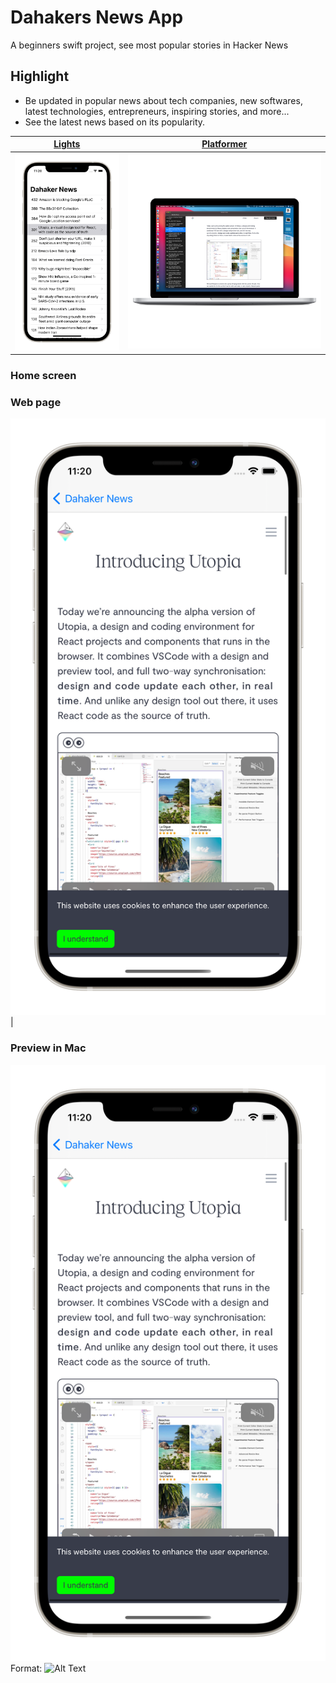 # Dahakers News App

A beginners swift project, see most popular stories in Hacker News

## Highlight

- Be updated in popular news about tech companies, new softwares, latest technologies, entrepreneurs, inspiring stories, and more...
- See the latest news based on its popularity.


| [Lights](https://github.com/faiface/pixel-examples/blob/master/lights) | [Platformer](https://github.com/faiface/pixel-examples/blob/master/platformer) |
| --- | --- |
| ![Lights](https://github.com/jervygu/app-dahaker-news/blob/master/screenshots/Simulator%20Screen%20Shot%20-%20iPhone%2012%20-%202021-06-16%20at%2011.20.28_iphone12black_portrait_a.png) | ![Platformer](https://github.com/jervygu/app-dahaker-news/blob/master/screenshots/Screen%20Shot%202021-06-16%20at%2012.00.24%20PM_macbookpro13_front.png) |


### Home screen




### Web page

![Platformer](https://github.com/jervygu/app-dahaker-news/blob/master/screenshots/Simulator%20Screen%20Shot%20-%20iPhone%2012%20-%202021-06-16%20at%2011.20.49_iphone12black_portrait_b.png) |



### Preview in Mac


![GitHub Logo](https://github.com/jervygu/app-dahaker-news/blob/master/screenshots/Simulator%20Screen%20Shot%20-%20iPhone%2012%20-%202021-06-16%20at%2011.20.49_iphone12black_portrait_b.png)
Format: ![Alt Text](url)
